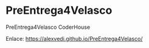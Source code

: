 # PreEntrega4Velasco
 PreEntrega4Velasco CoderHouse

Enlace: https://alexvedi.github.io/PreEntrega4Velasco/